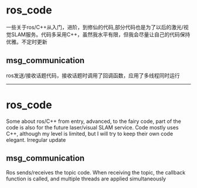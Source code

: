 # ros_code
一些关于ros/C++从入门，进阶，到修仙的代码,部分代码也是为了以后的激光/视觉SLAM服务。代码多采用C++，虽然我水平有限，但我会尽量让自己的代码保持优雅。不定时更新


## msg_communication
ros发送/接收话题代码，接收话题时调用了回调函数，应用了多线程同时运行


------------------------------------

# ros_code
Some about ros/C++ from entry, advanced, to the fairy code, part of the code is also for the future laser/visual SLAM service. Code mostly uses C++, although my level is limited, but I will try to keep their own code elegant. Irregular update

## msg_communication
Ros sends/receives the topic code. When receiving the topic, the callback function is called, and multiple threads are applied simultaneously

